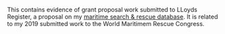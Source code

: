 This contains evidence of grant proposal work submitted to LLoyds Register, a proposal on my [maritime search & rescue database](https://github.com/rrovetto/maritime-sar-knowledgebase). It is related to my 2019 submitted work to the World Maritimem Rescue Congress.

